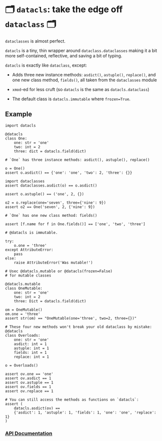 # 🗂 `datacls`: take the edge off `dataclass` 🗂

`dataclasses` is almost perfect.

`datacls` is a tiny, thin wrapper around `dataclass.dataclasses` making it
a bit more self-contained, reflective, and saving a bit of typing.

`datacls` is exactly like `dataclass`, except:

  * Adds three new instance methods: `asdict()`, `astuple()`, `replace()`,
    and one new class method, `fields()`, all taken from the `dataclasses`
    module

  * `xmod`-ed for less cruft (so `datacls` is the same as `datacls.dataclass`)

  * The default class is `datacls.immutable` where `frozen=True`.

## Example

    import datacls

    @datacls
    class One:
        one: str = 'one'
        two: int = 2
        three: dict = datacls.field(dict)

    # `One` has three instance methods: asdict(), astuple(), replace()

    o = One()
    assert o.asdict() == {'one': 'one', 'two': 2, 'three': {}}

    import dataclasses
    assert dataclasses.asdict(o) == o.asdict()

    assert o.astuple() == ('one', 2, {})

    o2 = o.replace(one='seven', three={'nine': 9})
    assert o2 == One('seven', 2, {'nine': 9})

    # `One` has one new class method: fields()

    assert [f.name for f in One.fields()] == ['one', 'two', 'three']

    # @datacls is immutable.

    try:
        o.one = 'three'
    except AttributeError:
        pass
    else:
        raise AttributeError('Was mutable!')

    # Usec @datacls.mutable or @datacls(frozen=False)
    # for mutable classes

    @datacls.mutable
    class OneMutable:
        one: str = 'one'
        two: int = 2
        three: Dict = datacls.field(dict)

    om = OneMutable()
    om.one = 'three'
    assert str(om) == "OneMutable(one='three', two=2, three={})"

    # These four new methods won't break your old dataclass by mistake:
    @datacls
    class Overloads:
        one: str = 'one'
        asdict: int = 1
        astuple: int = 1
        fields: int = 1
        replace: int = 1

    o = Overloads()

    assert ov.one == 'one'
    assert ov.asdict == 1
    assert ov.astuple == 1
    assert ov.fields == 1
    assert ov.replace == 1

    # You can still access the methods as functions on `datacls`:
    assert (
        datacls.asdict(ov) ==
        {'asdict': 1, 'astuple': 1, 'fields': 1, 'one': 'one', 'replace': 1}
    )


### [API Documentation](https://rec.github.io/datacls#datacls--api-documentation)
